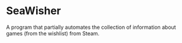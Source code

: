 # SeaWisher
A program that partially automates the collection of information about games (from the wishlist) from Steam.
